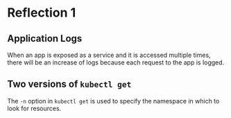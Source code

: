 # Reflection 1

## Application Logs

When an app is exposed as a service and it is accessed multiple times, there will be an increase of logs because each request to the app is logged.

## Two versions of `kubectl get`

The `-n` option in `kubectl get` is used to specify the namespace in which to look for resources.